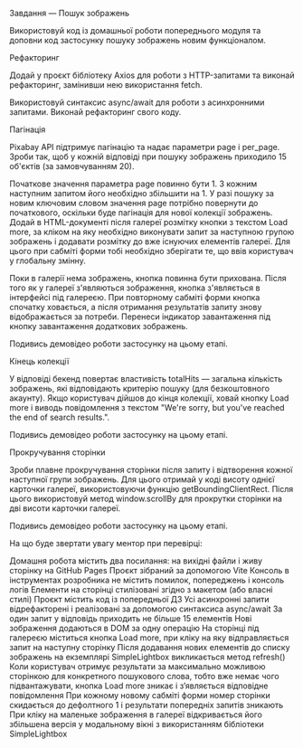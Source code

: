Завдання — Пошук зображень

Використовуй код із домашньої роботи попереднього модуля та доповни код застосунку пошуку зображень новим функціоналом.

Рефакторинг

Додай у проєкт бібліотеку Axios для роботи з HTTP-запитами та виконай рефакторинг, замінивши нею використання fetch.

Використовуй синтаксис async/await для роботи з асинхронними запитами. Виконай рефакторинг свого коду.



Пагінація



Pixabay API підтримує пагінацію та надає параметри page і per_page. Зроби так, щоб у кожній відповіді при пошуку зображень приходило 15 об'єктів (за замовчуванням 20).

Початкове значення параметра page повинно бути 1.
З кожним наступним запитом його необхідно збільшити на 1.
У разі пошуку за новим ключовим словом значення page потрібно повернути до початкового, оскільки буде пагінація для нової колекції зображень.
Додай в HTML-документі після галереї розмітку кнопки з текстом Load more, за кліком на яку необхідно виконувати запит за наступною групою зображень і додавати розмітку до вже існуючих елементів галереї. Для цього при сабміті форми тобі необхідно зберігати те, що ввів користувач у глобальну змінну.

Поки в галерії нема зображень, кнопка повинна бути прихована.
Після того як у галереї з'являються зображення, кнопка з'являється в інтерфейсі під галереєю.
При повторному сабміті форми кнопка спочатку ховається, а після отримання результатів запиту знову відображається за потреби.
Перенеси індикатор завантаження під кнопку завантаження додаткових зображень.


Подивись демовідео роботи застосунку на цьому етапі.








Кінець колекції



У відповіді бекенд повертає властивість totalHits — загальна кількість зображень, які відповідають критерію пошуку (для безкоштовного акаунту). Якщо користувач дійшов до кінця колекції, ховай кнопку Load more і виводь повідомлення з текстом "We're sorry, but you've reached the end of search results.".

Подивись демовідео роботи застосунку на цьому етапі.








Прокручування сторінки



Зроби плавне прокручування сторінки після запиту і відтворення кожної наступної групи зображень. Для цього отримай у коді висоту однієї карточки галереї, використовуючи функцію getBoundingClientRect. Після цього використовуй метод window.scrollBy для прокрутки сторінки на дві висоти карточки галереї.

Подивись демовідео роботи застосунку на цьому етапі.








На що буде звертати увагу ментор при перевірці:

Домашня робота містить два посилання: на вихідні файли і живу сторінку на GitHub Pages
Проєкт зібраний за допомогою Vite
Консоль в інструментах розробника не містить помилок, попереджень і консоль логів
Елементи на сторінці стилізовані згідно з макетом (або власні стилі)
Проєкт містить код із попередньої ДЗ
Усі асинхронні запити відрефакторені і реалізовані за допомогою синтаксиса async/await
За один запит у відповідь приходить не більше 15 елементів
Нові зображення додаються в DOM за одну операцію
На сторінці під галереєю міститься кнопка Load more, при кліку на яку відправляється запит на наступну сторінку
Після додавання нових елементів до списку зображень на екземплярі SimpleLightbox викликається метод refresh()
Коли користувач отримує результати за максимально можливою сторінкою для конкретного пошукового слова, тобто вже немає чого підвантажувати, кнопка Load more зникає і з’являється відповідне повідомлення
При кожному новому сабміті форми номер сторінки скидається до дефолтного 1 і результати попередніх запитів зникають
При кліку на маленьке зображення в галереї відкривається його збільшена версія у модальному вікні з використанням бібліотеки SimpleLightbox
